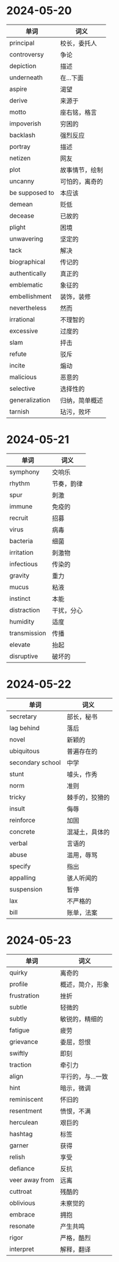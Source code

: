 # 2024-05-20

| 单词             | 词义      |
| -------------- | ------- |
| principal      | 校长，委托人  |
| controversy    | 争论      |
| depiction      | 描述      |
| underneath     | 在...下面  |
| aspire         | 渴望      |
| derive         | 来源于     |
| motto          | 座右铭，格言  |
| impoverish     | 穷困的     |
| backlash       | 强烈反应    |
| portray        | 描述      |
| netizen        | 网友      |
| plot           | 故事情节，绘制 |
| uncanny        | 可怕的，离奇的 |
| be supposed to | 本应该     |
| demean         | 贬低      |
| decease        | 已故的     |
| plight         | 困境      |
| unwavering     | 坚定的     |
| tack           | 解决      |
| biographical   | 传记的     |
| authentically  | 真正的     |
| emblematic     | 象征的     |
| embellishment  | 装饰，装修   |
| nevertheless   | 然而      |
| irrational     | 不理智的    |
| excessive      | 过度的     |
| slam           | 抨击      |
| refute         | 驳斥      |
| incite         | 煽动      |
| malicious      | 恶意的     |
| selective      | 选择性的    |
| generalization | 归纳，简单概述 |
| tarnish        | 玷污，败坏   |

# 2024-05-21

| 单词           | 词义    |
| ------------ | ----- |
| symphony     | 交响乐   |
| rhythm       | 节奏，韵律 |
| spur         | 刺激    |
| immune       | 免疫的   |
| recruit      | 招募    |
| virus        | 病毒    |
| bacteria     | 细菌    |
| irritation   | 刺激物   |
| infectious   | 传染的   |
| gravity      | 重力    |
| mucus        | 粘液    |
| instinct     | 本能    |
| distraction  | 干扰，分心 |
| humidity     | 适度    |
| transmission | 传播    |
| elevate      | 抬起    |
| disruptive   | 破坏的   |

# 2024-05-22

| 单词               | 词义      |
| ---------------- | ------- |
| secretary        | 部长，秘书   |
| lag behind       | 落后      |
| novel            | 新颖的     |
| ubiquitous       | 普遍存在的   |
| secondary school | 中学      |
| stunt            | 噱头，作秀   |
| norm             | 准则      |
| tricky           | 棘手的，狡猾的 |
| insult           | 侮辱      |
| reinforce        | 加固      |
| concrete         | 混凝土，具体的 |
| verbal           | 言语的     |
| abuse            | 滥用，辱骂   |
| specify          | 指出      |
| appalling        | 骇人听闻的   |
| suspension       | 暂停      |
| lax              | 不严格的    |
| bill             | 账单，法案   |

# 2024-05-23

| 单词             | 词义         |
| -------------- | ---------- |
| quirky         | 离奇的        |
| profile        | 概述，简介，形象   |
| frustration    | 挫折         |
| subtle         | 轻微的        |
| subtly         | 敏锐的，精细的    |
| fatigue        | 疲劳         |
| grievance      | 委屈，怨恨      |
| swiftly        | 即刻         |
| traction       | 牵引力        |
| align          | 平行的，与...一致 |
| hint           | 暗示，微调      |
| reminiscent    | 怀旧的        |
| resentment     | 愤恨，不满      |
| herculean      | 艰巨的        |
| hashtag        | 标签         |
| garner         | 获得         |
| relish         | 享受         |
| defiance       | 反抗         |
| veer away from | 远离         |
| cuttroat       | 残酷的        |
| oblivious      | 未察觉的       |
| embrace        | 拥抱         |
| resonate       | 产生共鸣       |
| rigor          | 严格，酷烈      |
| interpret      | 解释，翻译      |
